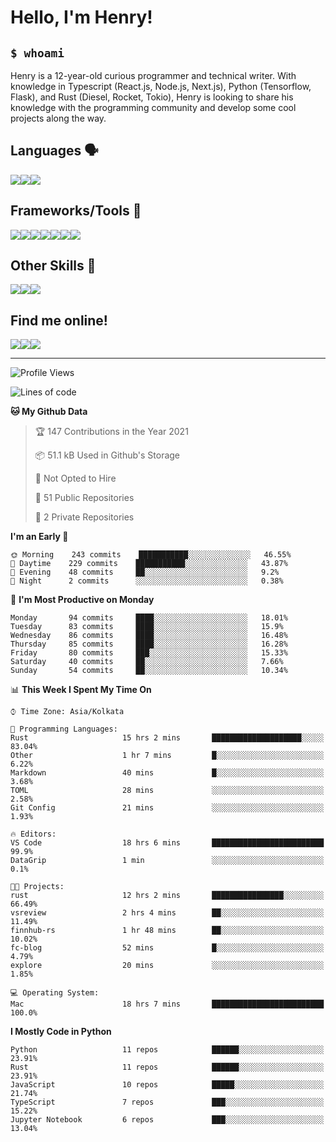 
<h1>Hello, I'm Henry!</h1>

<h2><code>$ whoami</code></h2>

Henry is a 12-year-old curious programmer and technical writer. With knowledge in Typescript (React.js, Node.js, Next.js), Python (Tensorflow, Flask), and Rust (Diesel, Rocket, Tokio), Henry is looking to share his knowledge with the programming community and develop some cool projects along the way.

<h2>Languages 🗣️</h2>

<img src="https://img.shields.io/badge/typescript%20-%23007ACC.svg?&style=for-the-badge&logo=typescript&logoColor=white"/><img src="https://img.shields.io/badge/python%20-%2314354C.svg?&style=for-the-badge&logo=python&logoColor=white"/><img src="https://img.shields.io/badge/rust-%23000000.svg?&style=for-the-badge&logo=rust&logoColor=white"/>

<h2>Frameworks/Tools 🔧</h2>

<img src="https://img.shields.io/badge/express.js%20-%23404d59.svg?&style=for-the-badge"/><img src="https://img.shields.io/badge/react%20-%2320232a.svg?&style=for-the-badge&logo=react&logoColor=%2361DAFB"/><img src="https://img.shields.io/badge/tailwindcss%20-%2338B2AC.svg?&style=for-the-badge&logo=tailwind-css&logoColor=white"/><img src="https://img.shields.io/badge/flask%20-%23000.svg?&style=for-the-badge&logo=flask&logoColor=white"/><img src="https://img.shields.io/badge/firebase%20-%23039BE5.svg?&style=for-the-badge&logo=firebase"/><img src ="https://img.shields.io/badge/postgres-%23316192.svg?&style=for-the-badge&logo=postgresql&logoColor=white"/><img src="https://img.shields.io/badge/TensorFlow%20-%23FF6F00.svg?&style=for-the-badge&logo=TensorFlow&logoColor=white" />

<h2>Other Skills 🤹</h2>

<img src="https://img.shields.io/badge/git%20-%23F05033.svg?&style=for-the-badge&logo=git&logoColor=white"/><img src="https://img.shields.io/badge/github%20-%23121011.svg?&style=for-the-badge&logo=github&logoColor=white"/><img src="https://img.shields.io/badge/vercel%20-%23000000.svg?&style=for-the-badge&logo=vercel&logoColor=white"/>

<h2>Find me online!</h2>

<a target="_blank" href="https://dev.to/hb"><img src="https://img.shields.io/badge/dev.to-%2312100E.svg?&style=for-the-badge&logo=dev.to&logoColor=white"></img></a><a target="_blank" href="https://stackoverflow.com/users/13753914/henry"><img src="https://img.shields.io/badge/-Stack%20overflow-FE7A16?style=for-the-badge&logo=stack-overflow&logoColor=white"/></a><a target="_blank" href="https://twitter.com/henryboisdequin"><img src="https://img.shields.io/badge/henryboisdequin%20-%231DA1F2.svg?&style=for-the-badge&logo=Twitter&logoColor=white"></img></a>

---
<!--START_SECTION:waka-->
![Profile Views](http://img.shields.io/badge/Profile%20Views-18-blue)

![Lines of code](https://img.shields.io/badge/From%20Hello%20World%20I%27ve%20Written-230792%20lines%20of%20code-blue)

**🐱 My Github Data** 

> 🏆 147 Contributions in the Year 2021
 > 
> 📦 51.1 kB Used in Github's Storage 
 > 
> 🚫 Not Opted to Hire
 > 
> 📜 51 Public Repositories 
 > 
> 🔑 2 Private Repositories  
 > 
**I'm an Early 🐤** 

```text
🌞 Morning    243 commits    ███████████░░░░░░░░░░░░░░   46.55% 
🌆 Daytime    229 commits    ███████████░░░░░░░░░░░░░░   43.87% 
🌃 Evening    48 commits     ██░░░░░░░░░░░░░░░░░░░░░░░   9.2% 
🌙 Night      2 commits      ░░░░░░░░░░░░░░░░░░░░░░░░░   0.38%

```
📅 **I'm Most Productive on Monday** 

```text
Monday       94 commits     ████░░░░░░░░░░░░░░░░░░░░░   18.01% 
Tuesday      83 commits     ████░░░░░░░░░░░░░░░░░░░░░   15.9% 
Wednesday    86 commits     ████░░░░░░░░░░░░░░░░░░░░░   16.48% 
Thursday     85 commits     ████░░░░░░░░░░░░░░░░░░░░░   16.28% 
Friday       80 commits     ███░░░░░░░░░░░░░░░░░░░░░░   15.33% 
Saturday     40 commits     ██░░░░░░░░░░░░░░░░░░░░░░░   7.66% 
Sunday       54 commits     ██░░░░░░░░░░░░░░░░░░░░░░░   10.34%

```


📊 **This Week I Spent My Time On** 

```text
⌚︎ Time Zone: Asia/Kolkata

💬 Programming Languages: 
Rust                     15 hrs 2 mins       ████████████████████░░░░░   83.04% 
Other                    1 hr 7 mins         █░░░░░░░░░░░░░░░░░░░░░░░░   6.22% 
Markdown                 40 mins             █░░░░░░░░░░░░░░░░░░░░░░░░   3.68% 
TOML                     28 mins             ░░░░░░░░░░░░░░░░░░░░░░░░░   2.58% 
Git Config               21 mins             ░░░░░░░░░░░░░░░░░░░░░░░░░   1.93%

🔥 Editors: 
VS Code                  18 hrs 6 mins       █████████████████████████   99.9% 
DataGrip                 1 min               ░░░░░░░░░░░░░░░░░░░░░░░░░   0.1%

🐱‍💻 Projects: 
rust                     12 hrs 2 mins       ████████████████░░░░░░░░░   66.49% 
vsreview                 2 hrs 4 mins        ██░░░░░░░░░░░░░░░░░░░░░░░   11.49% 
finnhub-rs               1 hr 48 mins        ██░░░░░░░░░░░░░░░░░░░░░░░   10.02% 
fc-blog                  52 mins             █░░░░░░░░░░░░░░░░░░░░░░░░   4.79% 
explore                  20 mins             ░░░░░░░░░░░░░░░░░░░░░░░░░   1.85%

💻 Operating System: 
Mac                      18 hrs 7 mins       █████████████████████████   100.0%

```

**I Mostly Code in Python** 

```text
Python                   11 repos            ██████░░░░░░░░░░░░░░░░░░░   23.91% 
Rust                     11 repos            ██████░░░░░░░░░░░░░░░░░░░   23.91% 
JavaScript               10 repos            █████░░░░░░░░░░░░░░░░░░░░   21.74% 
TypeScript               7 repos             ███░░░░░░░░░░░░░░░░░░░░░░   15.22% 
Jupyter Notebook         6 repos             ███░░░░░░░░░░░░░░░░░░░░░░   13.04%

```



<!--END_SECTION:waka-->

